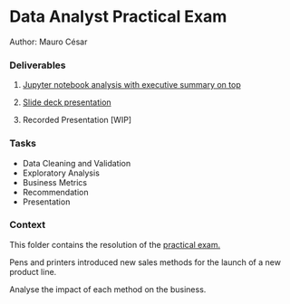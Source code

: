 # Data Analyst Practical Exam
Author: Mauro César

### Deliverables
1. [Jupyter notebook analysis with executive summary on top](https://github.com/mauro-cesar-bh/data-analysis/blob/main/Food-Claim-Process/Food-Claim-Process-Analysis.ipynb)

2. [Slide deck presentation](https://github.com/mauro-cesar-bh/data-analysis/blob/main/Product-Sales-Office/Mauro%20-%20Product%20Sales%20-%20DA%20DataCamp.pdf)
   
3. Recorded Presentation [WIP]

### Tasks
- Data Cleaning and Validation
- Exploratory Analysis
- Business Metrics
- Recommendation
- Presentation

### Context
This folder contains the resolution of the [practical exam.](https://s3.amazonaws.com/talent-assets.datacamp.com/Practical+-+DAP+-+Product+Sales.pdf)

Pens and printers introduced new sales methods for the launch of a new product line.

Analyse the impact of each method on the business.



